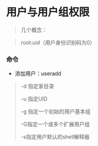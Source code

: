 # 用户与用户组权限

> 几个概念：

>root:uid（用户身份识别码为0）

### 命令

- 添加用户：useradd

>-d 指定家目录
>
>-u 指定UID
>
>-g 指定一个初始的用户基本组
>
>-G指定一个或多个扩展用户组
>
>-s指定用户默认的shell解释器
>
>